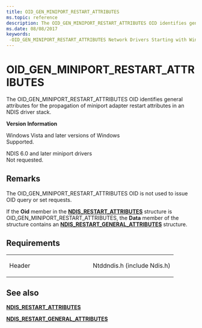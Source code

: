 ```yaml
---
title: OID_GEN_MINIPORT_RESTART_ATTRIBUTES
ms.topic: reference
description: The OID_GEN_MINIPORT_RESTART_ATTRIBUTES OID identifies general attributes for the propagation of miniport adapter restart attributes in an NDIS driver stack.
ms.date: 08/08/2017
keywords: 
 -OID_GEN_MINIPORT_RESTART_ATTRIBUTES Network Drivers Starting with Windows Vista
---
```


# OID\_GEN\_MINIPORT\_RESTART\_ATTRIBUTES


The OID\_GEN\_MINIPORT\_RESTART\_ATTRIBUTES OID identifies general attributes for the propagation of miniport adapter restart attributes in an NDIS driver stack.

**Version Information**

<a href="" id="windows-vista-and-later-versions-of-windows"></a>Windows Vista and later versions of Windows  
Supported.

<a href="" id="ndis-6-0-and-later-miniport-drivers"></a>NDIS 6.0 and later miniport drivers  
Not requested.

## Remarks

The OID\_GEN\_MINIPORT\_RESTART\_ATTRIBUTES OID is not used to issue OID query or set requests.

If the **Oid** member in the [**NDIS\_RESTART\_ATTRIBUTES**](/windows-hardware/drivers/ddi/ndis/ns-ndis-_ndis_restart_attributes) structure is OID\_GEN\_MINIPORT\_RESTART\_ATTRIBUTES, the **Data** member of the structure contains an [**NDIS\_RESTART\_GENERAL\_ATTRIBUTES**](/windows-hardware/drivers/ddi/ndis/ns-ndis-_ndis_restart_general_attributes) structure.

## Requirements

<table>
<colgroup>
<col width="50%" />
<col width="50%" />
</colgroup>
<tbody>
<tr class="odd">
<td><p>Header</p></td>
<td>Ntddndis.h (include Ndis.h)</td>
</tr>
</tbody>
</table>

## See also


[**NDIS\_RESTART\_ATTRIBUTES**](/windows-hardware/drivers/ddi/ndis/ns-ndis-_ndis_restart_attributes)

[**NDIS\_RESTART\_GENERAL\_ATTRIBUTES**](/windows-hardware/drivers/ddi/ndis/ns-ndis-_ndis_restart_general_attributes)

 

